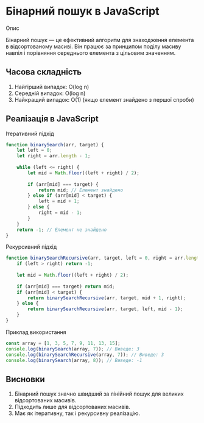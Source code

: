 # Бінарний пошук в JavaScript

Опис

Бінарний пошук — це ефективний алгоритм для знаходження елемента в відсортованому масиві. Він працює за принципом поділу масиву навпіл і порівняння середнього елемента з цільовим значенням.

## Часова складність
1. Найгірший випадок: O(log n)
2. Середній випадок: O(log n)
3. Найкращий випадок: O(1) (якщо елемент знайдено з першої спроби)

## Реалізація в JavaScript


Ітеративний підхід
```js
function binarySearch(arr, target) {
    let left = 0;
    let right = arr.length - 1;
    
    while (left <= right) {
        let mid = Math.floor((left + right) / 2);
        
        if (arr[mid] === target) {
            return mid; // Елемент знайдено
        } else if (arr[mid] < target) {
            left = mid + 1;
        } else {
            right = mid - 1;
        }
    }
    return -1; // Елемент не знайдено
}
```

Рекурсивний підхід
```js
function binarySearchRecursive(arr, target, left = 0, right = arr.length - 1) {
    if (left > right) return -1;
    
    let mid = Math.floor((left + right) / 2);
    
    if (arr[mid] === target) return mid;
    if (arr[mid] < target) {
        return binarySearchRecursive(arr, target, mid + 1, right);
    } else {
        return binarySearchRecursive(arr, target, left, mid - 1);
    }
}
```

Приклад використання
```js
const array = [1, 3, 5, 7, 9, 11, 13, 15];
console.log(binarySearch(array, 7)); // Виведе: 3
console.log(binarySearchRecursive(array, 7)); // Виведе: 3
console.log(binarySearch(array, 8)); // Виведе: -1

```
## Висновки

1. Бінарний пошук значно швидший за лінійний пошук для великих відсортованих масивів.
2. Підходить лише для відсортованих масивів.
3. Має як ітеративну, так і рекурсивну реалізацію.